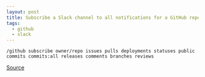 ```yaml
---
layout: post
title: Subscribe a Slack channel to all notifications for a GitHub repo
tags:
  - github
  - slack
---
```


```
/github subscribe owner/repo issues pulls deployments statuses public commits commits:all releases comments branches reviews
```

[Source](https://github.com/integrations/slack/issues/374#issuecomment-386325109)
